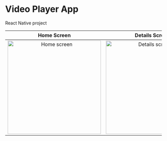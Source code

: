 # Video Player App

React Native project
 
Home Screen                | Details Screen            |  Settings Screen         
:-------------------------:|:-------------------------:|:-------------------------:
<image src="./screenshots/photo_2019-12-27_01-58-23.jpg" alt="Home screen" width="300"/>  |  <image src="./screenshots/photo_2019-12-27_01-58-48.jpg" alt="Details screen" width="300"/>  |  <image src="./screenshots/photo_2019-12-27_01-58-44.jpg" alt="Settings screen" width="300"/>


